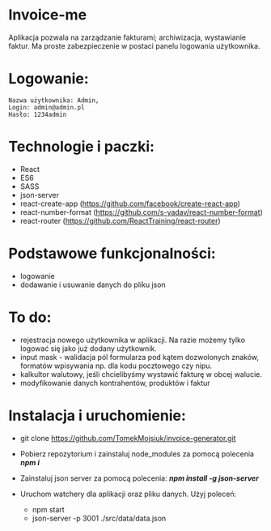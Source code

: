 # Invoice-me

Aplikacja pozwala na zarządzanie fakturami; archiwizacja, wystawianie faktur. 
Ma proste zabezpieczenie w postaci panelu logowania użytkownika. 

# Logowanie:

    Nazwa użytkownika: Admin,
    Login: admin@admin.pl
    Hasło: 1234admin


# Technologie i paczki:

- React
- ES6
- SASS
- json-server
- react-create-app (https://github.com/facebook/create-react-app)
- react-number-format (https://github.com/s-yadav/react-number-format) 
- react-router (https://github.com/ReactTraining/react-router)

# Podstawowe funkcjonalności:

- logowanie
- dodawanie i usuwanie danych do pliku json

# To do:

- rejestracja nowego użytkownika w aplikacji. Na razie możemy tylko logować się jako już dodany użytkownik.
- input mask - walidacja pól formularza pod kątem dozwolonych znaków, formatów wpisywania np. dla kodu pocztowego czy nipu.
- kalkultor walutowy, jeśli chcielibyśmy wystawić fakturę w obcej walucie.
- modyfikowanie danych kontrahentów, produktów i faktur

# Instalacja i uruchomienie:

- git clone https://github.com/TomekMojsiuk/invoice-generator.git

- Pobierz repozytorium i zainstaluj node_modules za pomocą polecenia _**npm i**_
- Zainstaluj json server za pomocą polecenia: _**npm install -g json-server**_
- Uruchom watchery dla aplikacji oraz pliku danych. Użyj poleceń:
    - npm start
    - json-server -p 3001  ./src/data/data.json


